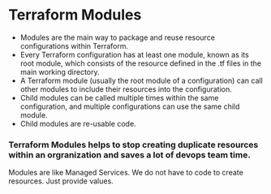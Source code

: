 # Terraform Modules

- Modules are the main way to package and reuse resource configurations within Terraform.
- Every Terraform configuration has at least one module, known as its root module, which consists of the resource defined in the .tf files in the main working directory.
- A Terraform module (usually the root module of a configuration) can call other modules to include their resources into the configuration.
- Child modules can be called multiple times within the same configuration, and multiple configurations can use the same child module.
- Child modules are re-usable code. 

### Terraform Modules helps to stop creating duplicate resources within an orgranization and saves a lot of devops team time.
Modules are like Managed Services. We do not have to code to create resources. Just provide values.




